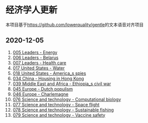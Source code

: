 ﻿# 经济学人更新
本项目基于<https://github.com/lowerquality/gentle>的文本语音对齐项目
## 2020-12-05
  <ol>
    <li><a href="https://cosmicpowercr.github.io/Economist/2020-12-05/005 Leaders - Energy/index.html">005 Leaders - Energy</a></li>
    <li><a href="https://cosmicpowercr.github.io/Economist/2020-12-05/006 Leaders - Belarus/index.html">006 Leaders - Belarus</a></li>
    <li><a href="https://cosmicpowercr.github.io/Economist/2020-12-05/007 Leaders - Health care/index.html">007 Leaders - Health care</a></li>
    <li><a href="https://cosmicpowercr.github.io/Economist/2020-12-05/017 United States - Water/index.html">017 United States - Water</a></li>
    <li><a href="https://cosmicpowercr.github.io/Economist/2020-12-05018 United States - America_s spies/index.html">018 United States - America_s spies</a></li>
    <li><a href="https://cosmicpowercr.github.io/Economist/2020-12-05/034 China - Housing in Hong Kong/index.html">034 China - Housing in Hong Kong</a></li>
    <li><a href="https://cosmicpowercr.github.io/Economist/2020-12-05/039 Middle East and Africa - Ethiopia_s civil war/index.html">039 Middle East and Africa - Ethiopia_s civil war</a></li>
    <li><a href="https://cosmicpowercr.github.io/Economist/2020-12-05/045 Europe - Dutch populism/index.html">045 Europe - Dutch populism</a></li>
    <li><a href="https://cosmicpowercr.github.io/Economist/2020-12-05/046 Europe - Charlemagne/index.html">046 Europe - Charlemagne</a></li>
    <li><a href="https://cosmicpowercr.github.io/Economist/2020-12-05/076 Science and technology - Computational biology/index.html">076 Science and technology - Computational biology</a></li>
    <li><a href="https://cosmicpowercr.github.io/Economist/2020-12-05/077 Science and technology - Space flight/index.html">077 Science and technology - Space flight</a></li>
    <li><a href="https://cosmicpowercr.github.io/Economist/2020-12-05/078 Science and technology - Sustainable fishing/index.html">078 Science and technology - Sustainable fishing</a></li>
    <li><a href="https://cosmicpowercr.github.io/Economist/2020-12-05/079 Science and technology - Vaccine safety/index.html">079 Science and technology - Vaccine safety</a></li>
</ol>
